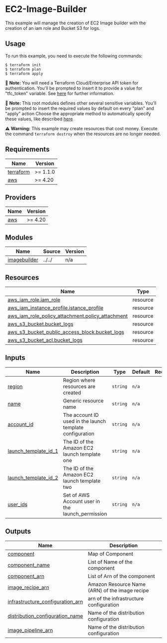 # EC2-Image-Builder

This example will manage the creation of EC2 Image builder with the creation of an iam role and Bucket S3 for logs.

## Usage

To run this example, you need to execute the following commands:

```shell
$ terraform init
$ terraform plan
$ terraform apply
```

:memo: **Note:** You will need a Terraform Cloud/Enterprise API token for authentication.
You'll be prompted to insert it to provide a value for "tfc_token" variable.
See [here](https://www.terraform.io/cloud-docs/users-teams-organizations/api-tokens)
for further information.

:memo: **Note:** This root modules defines other several sensitive variables.
You'll be prompted to insert the required values by default on every "plan" and "apply" action
Choose the appropriate method to automatically specify these values, like described [here](https://www.terraform.io/language/values/variables#assigning-values-to-root-module-variables)

:warning: **Warning:** This example may create resources that cost money. Execute the command
`terraform destroy` when the resources are no longer needed.

<!-- BEGINNING OF PRE-COMMIT-TERRAFORM DOCS HOOK -->
## Requirements

| Name                                                                      | Version  |
|---------------------------------------------------------------------------|----------|
| <a name="requirement_terraform"></a> [terraform](#requirement\_terraform) | >= 1.1.0 |
| <a name="requirement_tfe"></a> [aws](#requirement\aws)                    | >= 4.20  |

## Providers

| Name                                              | Version |
|---------------------------------------------------|---------|
| <a name="provider_aws"></a> [aws](#provider\_aws) | >= 4.20 |

## Modules

| Name                                                                                  | Source | Version |
|---------------------------------------------------------------------------------------|--------|---------|
| <a name="module_advanced_workspace"></a> [imagebuilder](#module\_advanced\_workspace) | ../../ | n/a     |

## Resources

| Name                                                                                                                                                       | Type     |
|------------------------------------------------------------------------------------------------------------------------------------------------------------|----------|
| [aws_iam_role.iam_role](https://registry.terraform.io/providers/hashicorp/aws/latest/docs/resources/iam_role)                                              | resource |
| [aws_iam_instance_profile.istance_profile](https://registry.terraform.io/providers/hashicorp/aws/latest/docs/resources/iam_account_alias)                  | resource |
| [aws_iam_role_policy_attachment.policy_attachment](https://registry.terraform.io/providers/hashicorp/aws/latest/docs/resources/iam_instance_profile)       | resource |
| [aws_s3_bucket.bucket_logs](https://registry.terraform.io/providers/hashicorp/aws/latest/docs/resources/s3_bucket)                                         | resource |
| [aws_s3_bucket_public_access_block.bucket_logs](https://registry.terraform.io/providers/hashicorp/aws/latest/docs/resources/s3_bucket_public_access_block) | resource |
| [aws_s3_bucket_acl.bucket_logs](https://registry.terraform.io/providers/hashicorp/aws/latest/docs/resources/s3_bucket_acl)                                 | resource |

## Inputs

| Name                                                                                     | Description                                              | Type     | Default | Required |
|------------------------------------------------------------------------------------------|----------------------------------------------------------|----------|---------|:--------:|
| <a name="input_region"></a> [region](#input\_region)                                     | Region where resources are created                       | `string` | `n/a`   |   yes    |
| <a name="input_name"></a> [name](#input\_name)                                           | Generic resource name                                    | `string` | `n/a`   |   yes    |
| <a name="input_account_id"></a> [account\_id](#account\_id)                              | The account ID used in the launch template configuration | `string` | `n/a`   |   yes    |
| <a name="launch_template_id_1"></a> [launch\_template\_id\_1](#ilaunch\_template\_id\_1) | The ID of the Amazon EC2 launch template one             | `string` | `n/a`   |   yes    |
| <a name="launch_template_id_2"></a> [launch\_template\_id\_2](#ilaunch\_template\_id\_2) | The ID of the Amazon EC2 launch template two             | `string` | `n/a`   |   yes    |
| <a name="input_tfc_token"></a> [user\_ids](#iuser\_ids)                                  | Set of AWS Account user in the launch_permission         | `string` | `n/a`   |   yes    |

## Outputs

| Name                                                                                                                                     | Description                                     |
|------------------------------------------------------------------------------------------------------------------------------------------|-------------------------------------------------|
| <a name="output_component"></a> [component](#output\_component)                                                                          | Map of Component                                |
| <a name="output_component_name"></a> [component\_name](#output\_component\_name)                                                         | List of Name of the component                   |
| <a name="output_component_arn"></a> [component\_arn](#output\_component\_arn)                                                            | List of Arn of the component                    |
| <a name="output_image_recipe_arn"></a> [image\_recipe\_arn](#output\_image\_recipe\_arn)                                                 | Amazon Resource Name (ARN) of the image recipe  |
| <a name="output_infrastructure_configuration_arn"></a> [infrastructure\_configuration\_arn](#output\_infrastructure\_configuration\_arn) | arn of the infrastructure configuration         |
| <a name="output_distribution_configuration_name"></a> [distribution\_configuration\_name](#output\_distribution\_configuration\_name)    | Name of the distribution configuration          |
| <a name="output_image_pipeline_arn"></a> [image\_pipeline\_arn](#output\_image\_pipeline\_arn)                                           | Name of the distribution configuration          |  
<!-- END OF PRE-COMMIT-TERRAFORM DOCS HOOK -->